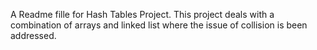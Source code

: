 A Readme fille for Hash Tables Project.
This project deals with a combination of arrays and linked list
where the issue of collision is been addressed.
